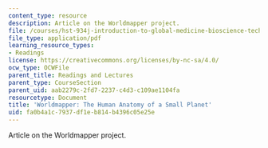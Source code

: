 ```yaml
---
content_type: resource
description: Article on the Worldmapper project.
file: /courses/hst-934j-introduction-to-global-medicine-bioscience-technologies-disparities-strategies-spring-2010/fa0b4a1c7937df1eb814b4396c05e25e_MITHST_934JS10_ses1_wrldmp.pdf
file_type: application/pdf
learning_resource_types:
- Readings
license: https://creativecommons.org/licenses/by-nc-sa/4.0/
ocw_type: OCWFile
parent_title: Readings and Lectures
parent_type: CourseSection
parent_uid: aab2279c-2fd7-2237-c4d3-c109ae1104fa
resourcetype: Document
title: 'Worldmapper: The Human Anatomy of a Small Planet'
uid: fa0b4a1c-7937-df1e-b814-b4396c05e25e
---
```

Article on the Worldmapper project.